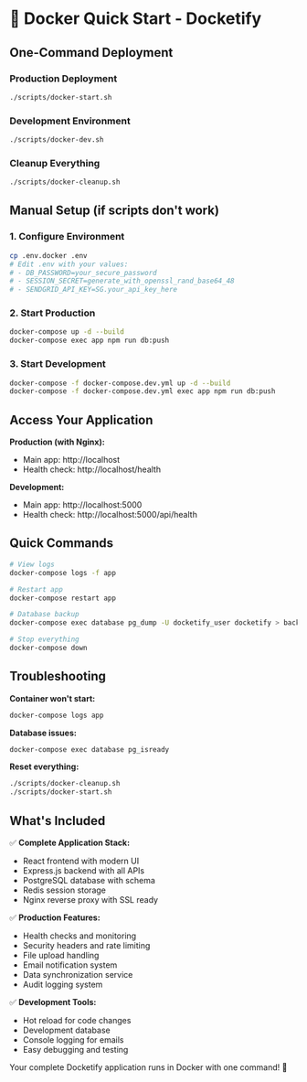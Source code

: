 # 🐳 Docker Quick Start - Docketify

## One-Command Deployment

### Production Deployment
```bash
./scripts/docker-start.sh
```

### Development Environment  
```bash
./scripts/docker-dev.sh
```

### Cleanup Everything
```bash
./scripts/docker-cleanup.sh
```

## Manual Setup (if scripts don't work)

### 1. Configure Environment
```bash
cp .env.docker .env
# Edit .env with your values:
# - DB_PASSWORD=your_secure_password
# - SESSION_SECRET=generate_with_openssl_rand_base64_48  
# - SENDGRID_API_KEY=SG.your_api_key_here
```

### 2. Start Production
```bash
docker-compose up -d --build
docker-compose exec app npm run db:push
```

### 3. Start Development
```bash
docker-compose -f docker-compose.dev.yml up -d --build
docker-compose -f docker-compose.dev.yml exec app npm run db:push
```

## Access Your Application

**Production (with Nginx):**
- Main app: http://localhost
- Health check: http://localhost/health

**Development:**
- Main app: http://localhost:5000
- Health check: http://localhost:5000/api/health

## Quick Commands

```bash
# View logs
docker-compose logs -f app

# Restart app
docker-compose restart app

# Database backup
docker-compose exec database pg_dump -U docketify_user docketify > backup.sql

# Stop everything
docker-compose down
```

## Troubleshooting

**Container won't start:**
```bash
docker-compose logs app
```

**Database issues:**
```bash
docker-compose exec database pg_isready
```

**Reset everything:**
```bash
./scripts/docker-cleanup.sh
./scripts/docker-start.sh
```

## What's Included

✅ **Complete Application Stack:**
- React frontend with modern UI
- Express.js backend with all APIs
- PostgreSQL database with schema
- Redis session storage
- Nginx reverse proxy with SSL ready

✅ **Production Features:**
- Health checks and monitoring
- Security headers and rate limiting
- File upload handling
- Email notification system
- Data synchronization service
- Audit logging system

✅ **Development Tools:**
- Hot reload for code changes
- Development database
- Console logging for emails
- Easy debugging and testing

Your complete Docketify application runs in Docker with one command! 🚀